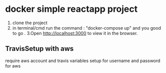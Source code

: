 # docker simple reactapp project 
1. clone the project
2. in terminal/cmd run the command : "docker-compose up" and you good to go .
3.Open [http://localhost:3000](http://localhost:3000) to view it in the browser.


## TravisSetup with aws

require aws account and travis variables setup for username and password for aws 

